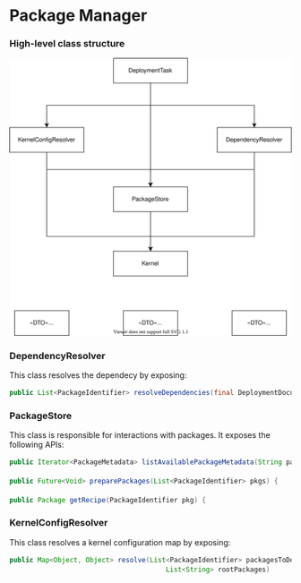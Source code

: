 # Package Manager

### High-level class structure
![Alt text](pm_class_diagram.svg)

### DependencyResolver
This class resolves the dependecy by exposing:

```java
public List<PackageIdentifier> resolveDependencies(final DeploymentDocument document, List<String> newRootPackages);
```

### PackageStore
This class is responsible for interactions with packages.
It exposes the following APIs:


```java
public Iterator<PackageMetadata> listAvailablePackageMetadata(String packageName, Requirement versionRequirement);

public Future<Void> preparePackages(List<PackageIdentifier> pkgs) {

public Package getRecipe(PackageIdentifier pkg) {
```

### KernelConfigResolver
This class resolves a kernel configuration map by exposing:
```java
public Map<Object, Object> resolve(List<PackageIdentifier> packagesToDeploy, DeploymentDocument document,
                                       List<String> rootPackages) 
```
